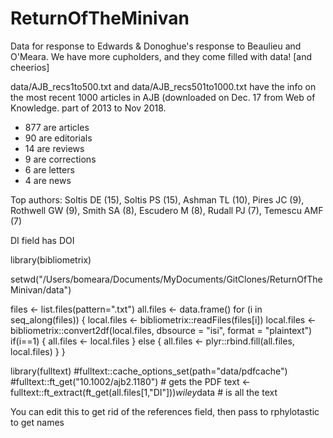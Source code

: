 # ReturnOfTheMinivan
Data for response to Edwards &amp; Donoghue's response to Beaulieu and O'Meara. We have more cupholders, and they come filled with data! [and cheerios]

data/AJB_recs1to500.txt and data/AJB_recs501to1000.txt have the info on the most recent 1000 articles in AJB (downloaded on Dec. 17 from Web of Knowledge. part of 2013 to Nov 2018.

* 877 are articles
* 90 are editorials
* 14 are reviews
* 9 are corrections
* 6 are letters
* 4 are news

Top authors: Soltis DE (15), Soltis PS (15), Ashman TL (10), Pires JC (9), Rothwell GW (9), Smith SA (8), Escudero M (8), Rudall PJ (7), Temescu AMF (7)


DI field has DOI

library(bibliometrix)

setwd("/Users/bomeara/Documents/MyDocuments/GitClones/ReturnOfTheMinivan/data")

files <- list.files(pattern=".txt")
all.files <- data.frame()
for (i in seq_along(files)) {
  local.files <- bibliometrix::readFiles(files[i])
  local.files <- bibliometrix::convert2df(local.files, dbsource = "isi", format = "plaintext")
  if(i==1) {
    all.files <- local.files
  } else {
    all.files <- plyr::rbind.fill(all.files, local.files)
  }
}


library(fulltext)
#fulltext::cache_options_set(path="data/pdfcache")
#fulltext::ft_get("10.1002/ajb2.1180") # gets the PDF
text <- fulltext::ft_extract(ft_get(all.files[1,"DI"]))$wiley$data # is all the text

You can edit this to get rid of the references field, then pass to rphylotastic to get names
